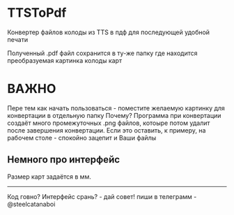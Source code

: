 # TTSToPdf
Конвертер файлов колоды из TTS в пдф для последующей удобной печати

Полученный .pdf файл сохранится в ту-же папку где находится преобразуемая картинка колоды карт

# ВАЖНО

Пере тем как начать пользоваться - поместите желаемую картинку для конвертации в отдельную папку
Почему? Программа при конвертации создаёт много промежуточных .png файлов, котоыре потом удалит после завершения конвертации.
Если это оставить, к примеру, на рабочем столе - спокойно зацепит и Ваши файлы

## Немного про интерфейс
Размер карт задаётся в мм.
___________________________
Код говно? Интерфейс срань? - дай совет! пиши в телеграмм  - @steelcatanaboi 
